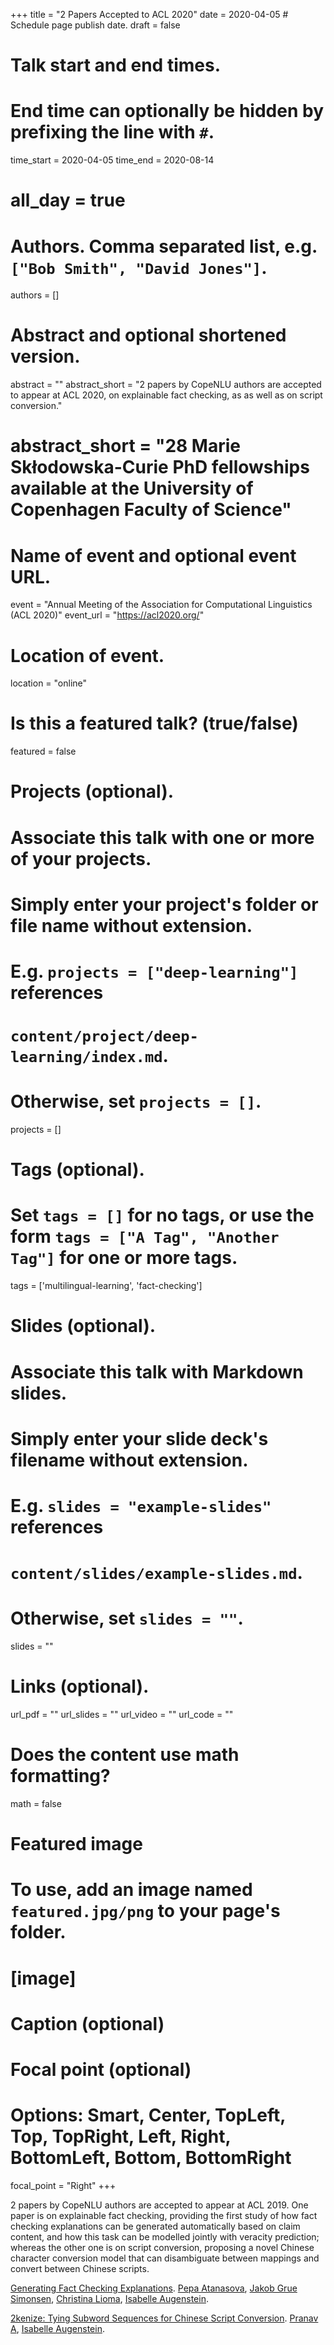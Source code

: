 +++
title = "2 Papers Accepted to ACL 2020"
date = 2020-04-05  # Schedule page publish date.
draft = false

# Talk start and end times.
#   End time can optionally be hidden by prefixing the line with `#`.
time_start = 2020-04-05
time_end = 2020-08-14
# all_day = true

# Authors. Comma separated list, e.g. `["Bob Smith", "David Jones"]`.
authors = []

# Abstract and optional shortened version.
abstract = ""
abstract_short = "2 papers by CopeNLU authors are accepted to appear at ACL 2020, on explainable fact checking, as as well as on script conversion."
# abstract_short = "28 Marie Skłodowska-Curie PhD fellowships available at the University of Copenhagen Faculty of Science"

# Name of event and optional event URL.
event = "Annual Meeting of the Association for Computational Linguistics (ACL 2020)"
event_url = "https://acl2020.org/"

# Location of event.
location = "online"

# Is this a featured talk? (true/false)
featured = false

# Projects (optional).
#   Associate this talk with one or more of your projects.
#   Simply enter your project's folder or file name without extension.
#   E.g. `projects = ["deep-learning"]` references 
#   `content/project/deep-learning/index.md`.
#   Otherwise, set `projects = []`.
projects = []

# Tags (optional).
#   Set `tags = []` for no tags, or use the form `tags = ["A Tag", "Another Tag"]` for one or more tags.
tags = ['multilingual-learning', 'fact-checking']

# Slides (optional).
#   Associate this talk with Markdown slides.
#   Simply enter your slide deck's filename without extension.
#   E.g. `slides = "example-slides"` references 
#   `content/slides/example-slides.md`.
#   Otherwise, set `slides = ""`.
slides = ""

# Links (optional).
url_pdf = ""
url_slides = ""
url_video = ""
url_code = ""

# Does the content use math formatting?
math = false

# Featured image
# To use, add an image named `featured.jpg/png` to your page's folder. 
# [image]
  # Caption (optional)

  # Focal point (optional)
  # Options: Smart, Center, TopLeft, Top, TopRight, Left, Right, BottomLeft, Bottom, BottomRight
  focal_point = "Right"
+++

2 papers by CopeNLU authors are accepted to appear at ACL 2019. One paper is on explainable fact checking, providing the first study of how fact checking explanations can be generated automatically based on claim content, and how this task can be modelled jointly with veracity prediction; whereas the other one is on script conversion, proposing a novel Chinese character conversion model that can disambiguate between mappings and convert between Chinese scripts</a>.

<a href="/publication/2020_acl_atanasova/">Generating Fact Checking Explanations</a>.
<a href="/authors/pepa-atanasova/">Pepa Atanasova</a>, <a href="/authors/jakob-grue-simonsen/">Jakob Grue Simonsen</a>, <a href="/authors/christina-lioma/">Christina Lioma</a>, <a href="/authors/isabelle-augenstein/">Isabelle Augenstein</a>.

<a href="/publication/2020_acl_a/">2kenize: Tying Subword Sequences for Chinese Script Conversion</a>.
<a href="/authors/pranav-a/">Pranav A</a>, <a href="/authors/isabelle-augenstein/">Isabelle Augenstein</a>.
